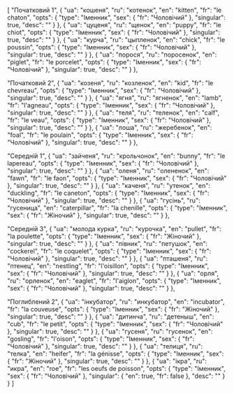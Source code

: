 [
  "Початковий 1",
  {
    "ua": "кошеня",
    "ru": "котенок",
    "en": "kitten",
    "fr": "le chaton",
    "opts": {
      "type": "Іменник",
      "sex": {
        "fr": "Чоловічий"
      },
      "singular": true,
      "desc": ""
    }
  },
  {
    "ua": "цуценя",
    "ru": "щенок",
    "en": "puppy",
    "fr": "le chiot",
    "opts": {
      "type": "Іменник",
      "sex": {
        "fr": "Чоловічий"
      },
      "singular": true,
      "desc": ""
    }
  },
  {
    "ua": "курча",
    "ru": "цыпленок",
    "en": "chick",
    "fr": "le poussin",
    "opts": {
      "type": "Іменник",
      "sex": {
        "fr": "Чоловічий"
      },
      "singular": true,
      "desc": ""
    }
  },
  {
    "ua": "порося",
    "ru": "поросенок",
    "en": "piglet",
    "fr": "le porcelet",
    "opts": {
      "type": "Іменник",
      "sex": {
        "fr": "Чоловічий"
      },
      "singular": true,
      "desc": ""
    }
  },


  
  "Початковий 2",
  {
    "ua": "козеня",
    "ru": "козленок",
    "en": "kid",
    "fr": "le chevreau",
    "opts": {
      "type": "Іменник",
      "sex": {
        "fr": "Чоловічий"
      },
      "singular": true,
      "desc": ""
    }
  },
  {
    "ua": "ягня",
    "ru": "ягненок",
    "en": "lamb",
    "fr": "l'agneau",
    "opts": {
      "type": "Іменник",
      "sex": {
        "fr": "Чоловічий"
      },
      "singular": true,
      "desc": ""
    }
  },
  {
    "ua": "теля",
    "ru": "теленок",
    "en": "calf",
    "fr": "le veau",
    "opts": {
      "type": "Іменник",
      "sex": {
        "fr": "Чоловічий"
      },
      "singular": true,
      "desc": ""
    }
  },
  {
    "ua": "лоша",
    "ru": "жеребенок",
    "en": "foal",
    "fr": "le poulain",
    "opts": {
      "type": "Іменник",
      "sex": {
        "fr": "Чоловічий"
      },
      "singular": true,
      "desc": ""
    }
  },



  "Середній 1",
  {
    "ua": "зайченя",
    "ru": "крольчонок",
    "en": "bunny",
    "fr": "le lapereau",
    "opts": {
      "type": "Іменник",
      "sex": {
        "fr": "Чоловічий"
      },
      "singular": true,
      "desc": ""
    }
  },
  {
    "ua": "оленя",
    "ru": "олененок",
    "en": "fawn",
    "fr": "le faon",
    "opts": {
      "type": "Іменник",
      "sex": {
        "fr": "Чоловічий"
      },
      "singular": true,
      "desc": ""
    }
  },
  {
    "ua": "каченя",
    "ru": "утенок",
    "en": "duckling",
    "fr": "le caneton",
    "opts": {
      "type": "Іменник",
      "sex": {
        "fr": "Чоловічий"
      },
      "singular": true,
      "desc": ""
    }
  },
  {
    "ua": "гусінь",
    "ru": "гусеница",
    "en": "caterpillar",
    "fr": "la chenille",
    "opts": {
      "type": "Іменник",
      "sex": {
        "fr": "Жіночий"
      },
      "singular": true,
      "desc": ""
    }
  },



  "Середній 3",
  {
    "ua": "молода курка",
    "ru": "курочка",
    "en": "pullet",
    "fr": "la poulette",
    "opts": {
      "type": "Іменник",
      "sex": {
        "fr": "Жіночий"
      },
      "singular": true,
      "desc": ""
    }
  },
  {
    "ua": "півник",
    "ru": "петушок",
    "en": "cockerel",
    "fr": "le coquelet",
    "opts": {
      "type": "Іменник",
      "sex": {
        "fr": "Чоловічий"
      },
      "singular": true,
      "desc": ""
    }
  },
  {
    "ua": "пташеня",
    "ru": "птенец",
    "en": "nestling",
    "fr": "l'oisillon",
    "opts": {
      "type": "Іменник",
      "sex": {
        "fr": "Чоловічий"
      },
      "singular": true,
      "desc": ""
    }
  },
  {
    "ua": "орля",
    "ru": "орленок",
    "en": "eaglet",
    "fr": "l'aiglon",
    "opts": {
      "type": "Іменник",
      "sex": {
        "fr": "Чоловічий"
      },
      "singular": true,
      "desc": ""
    }
  },



  "Поглиблений 2",
  {
    "ua": "інкубатор",
    "ru": "инкубатор",
    "en": "incubator",
    "fr": "la couveuse",
    "opts": {
      "type": "Іменник",
      "sex": {
        "fr": "Жіночий"
      },
      "singular": true,
      "desc": ""
    }
  },
  {
    "ua": "дитинча",
    "ru": "детеныш",
    "en": "cub",
    "fr": "le petit",
    "opts": {
      "type": "Іменник",
      "sex": {
        "fr": "Чоловічий"
      },
      "singular": true,
      "desc": ""
    }
  },
  {
    "ua": "гусеня",
    "ru": "гусенок",
    "en": "gosling",
    "fr": "l'oison",
    "opts": {
      "type": "Іменник",
      "sex": {
        "fr": "Чоловічий"
      },
      "singular": true,
      "desc": ""
    }
  },
  {
    "ua": "телиця",
    "ru": "телка",
    "en": "heifer",
    "fr": "la génisse",
    "opts": {
      "type": "Іменник",
      "sex": {
        "fr": "Жіночий"
      },
      "singular": true,
      "desc": ""
    }
  },
  {
    "ua": "ікра",
    "ru": "икра",
    "en": "roe",
    "fr": "les oeufs de poisson",
    "opts": {
      "type": "Іменник",
      "sex": {
        "fr": "Чоловічий"
      },
      "singular": {
        "en": true,
        "fr": false
      },
      "desc": ""
    }
  }
]

